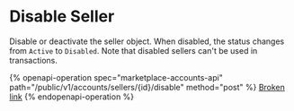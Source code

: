 # Disable Seller

Disable or deactivate the seller object. When disabled, the status changes from  `Active` to `Disabled`. Note that disabled sellers can't be used in transactions.

{% openapi-operation spec="marketplace-accounts-api" path="/public/v1/accounts/sellers/{id}/disable" method="post" %}
[Broken link](broken-reference)
{% endopenapi-operation %}
